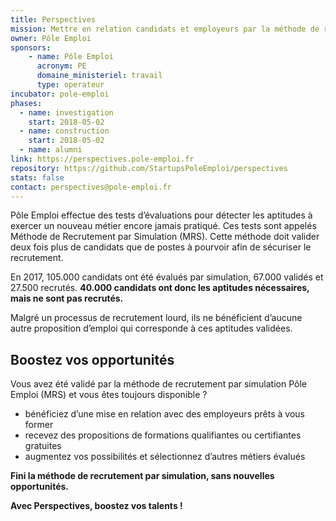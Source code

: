 ```yaml
---
title: Perspectives
mission: Mettre en relation candidats et employeurs par la méthode de recrutement par simulation
owner: Pôle Emploi
sponsors: 
    - name: Pôle Emploi
      acronym: PE
      domaine_ministeriel: travail
      type: operateur
incubator: pole-emploi
phases:
  - name: investigation
    start: 2018-05-02
  - name: construction
    start: 2018-05-02
  - name: alumni
link: https://perspectives.pole-emploi.fr
repository: https://github.com/StartupsPoleEmploi/perspectives
stats: false
contact: perspectives@pole-emploi.fr
---
```


Pôle Emploi effectue des tests d’évaluations pour détecter les aptitudes à exercer un nouveau métier encore jamais pratiqué.
Ces tests sont appelés Méthode de Recrutement par Simulation (MRS). Cette méthode doit valider deux fois plus de candidats que de postes à pourvoir afin de sécuriser le recrutement.

En 2017, 105.000 candidats ont été évalués par simulation, 67.000 validés et 27.500 recrutés. **40.000 candidats ont donc les aptitudes nécessaires, mais ne sont pas recrutés.**

Malgré un processus de recrutement lourd, ils ne bénéficient d’aucune autre proposition d’emploi qui corresponde à ces aptitudes validées.

## Boostez vos opportunités ##
Vous avez été validé par la méthode de recrutement par simulation Pôle Emploi (MRS) et vous êtes toujours disponible ?
- bénéficiez d’une mise en relation avec des employeurs prêts à vous former
- recevez des propositions de formations qualifiantes ou certifiantes gratuites
- augmentez vos possibilités et sélectionnez d’autres métiers évalués


**Fini la méthode de recrutement par simulation, sans nouvelles opportunités.**

**Avec Perspectives, boostez vos talents !**
